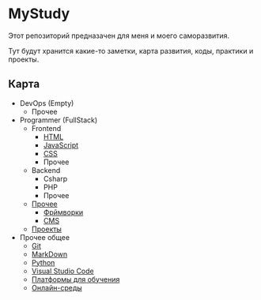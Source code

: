 # MyStudy

Этот репозиторий предназачен для меня и моего саморазвития.

Тут будут хранится какие-то заметки, карта развития, коды, практики и проекты.

## Карта

- DevOps (Empty)
  - Прочее
- Programmer (FullStack)
  - Frontend
    - [HTML](/!Programmer/Frontend/HTML/)
    - [JavaScript](/!Programmer/Frontend/JavaScript/)
    - [CSS](/!Programmer/Frontend/CSS/)
    - Прочее
  - Backend
    - Csharp
    - PHP
    - Прочее
  - [Прочее](/!Programmer/Other/)
    - [Фрймворки](/!Programmer/Other/Frameworks/)
    - [CMS](/!Programmer/Other/CMS/)
  - [Проекты](/!Programmer/Projects/)
- Прочее общее
  - [Git](/Other_all/Git/)
  - [MarkDown](/Other_all/MarkDown/)
  - [Python](/Other_all/Python/)
  - [Visual Studio Code](/Other_all/VSCode/)
  - [Платформы для обучения](/Other_all/Platforms.md)
  - [Онлайн-среды](/Other_all/Online-IDE.md)